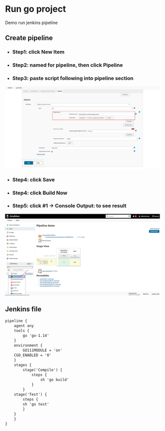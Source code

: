 # Run go project
Demo run jenkins pipeline

## Create pipeline
* ### Step1: click New Item
* ### Step2: named for pipeline, then click Pipeline
* ### Step3: paste script following into pipeline section 
![Pipeline Section](pipelineScriptFromSCMSection.png)
* ### Step4: click Save
* ### Step4: click Build Now 
* ### Step5: click #1 -> Console Output: to see result
![See result](seeResultPipeline1.png)
## Jenkins file
```text
pipeline {
    agent any
    tools {
        go 'go-1.14'
    }
    environment {
        GO111MODULE = 'on'
	CGO_ENABLED = '0'
    }
    stages {
        stage('Compile') {
            steps {
                sh 'go build'
            }
        }
	stage('Test') {
	    steps {
		sh 'go test'
	    }
	}
    }
}

```


